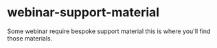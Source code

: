 # webinar-support-material
Some webinar require bespoke support material this is where you'll find those materials.
